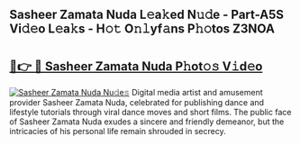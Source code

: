 ## Sasheer Zamata Nuda L𝚎a𝚔ed N𝚞𝚍e - Part-A5S Vi𝚍𝚎o L𝚎a𝚔s - H𝚘𝚝 O𝚗𝚕yf𝚊ns P𝚑𝚘tos Z3NOA

# <h2><a href="http://kf23y0i.oniu.top/?m=Sasheer+Zamata+Nuda">🔗👉 🔴 Sasheer Zamata Nuda P𝚑ot𝚘𝚜 V𝚒d𝚎o</a></h2>

[![Sasheer Zamata Nuda Nu𝚍e𝚜](https://i.imgur.com/0qMVB7G.gif)](http://kf23y0i.oniu.top/?m=Sasheer+Zamata+Nuda)
Digital media artist and amusement provider Sasheer Zamata Nuda, celebrated for publishing dance and lifestyle tutorials through viral dance moves and short films. The public face of Sasheer Zamata Nuda exudes a sincere and friendly demeanor, but the intricacies of his personal life remain shrouded in secrecy.  
